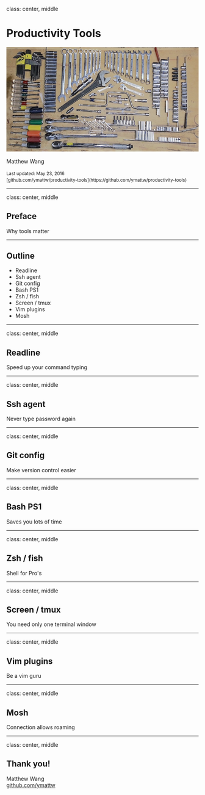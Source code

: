 class: center, middle

# Productivity Tools

<img src="img/tools.jpg" />

Matthew Wang

<small>
Last updated: May 23, 2016<br>
[github.com/ymattw/productivity-tools](https://github.com/ymattw/productivity-tools)
</small>

---

class: center, middle

## Preface

Why tools matter

---

## Outline

- Readline
- Ssh agent
- Git config
- Bash PS1
- Zsh / fish
- Screen / tmux
- Vim plugins
- Mosh

---

class: center, middle

## Readline

Speed up your command typing

---

class: center, middle

## Ssh agent

Never type password again

---

class: center, middle

## Git config

Make version control easier

---

class: center, middle

## Bash PS1

Saves you lots of time

---

class: center, middle

## Zsh / fish

Shell for Pro's

---

class: center, middle

## Screen / tmux

You need only one terminal window

---

class: center, middle

## Vim plugins

Be a vim guru

---

class: center, middle

## Mosh

Connection allows roaming

---

class: center, middle

## Thank you!

Matthew Wang<br>
[github.com/ymattw](https://github.com/ymattw)
